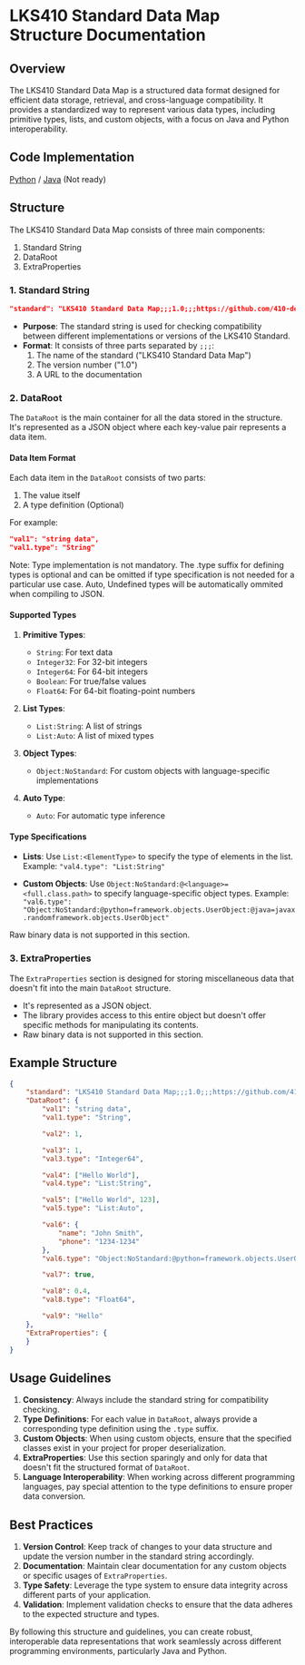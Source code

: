 # LKS410 Standard Data Map Structure Documentation

## Overview

The LKS410 Standard Data Map is a structured data format designed for efficient data storage, retrieval, and cross-language compatibility. It provides a standardized way to represent various data types, including primitive types, lists, and custom objects, with a focus on Java and Python interoperability.


## Code Implementation
[Python](Python.md) / [Java](Java.md) (Not ready)

## Structure

The LKS410 Standard Data Map consists of three main components:

1. Standard String
2. DataRoot
3. ExtraProperties

### 1. Standard String

```json
"standard": "LKS410 Standard Data Map;;;1.0;;;https://github.com/410-dev/lks410-std-dm/docs/README.md"
```

- **Purpose**: The standard string is used for checking compatibility between different implementations or versions of the LKS410 Standard.
- **Format**: It consists of three parts separated by `;;;`:
  1. The name of the standard ("LKS410 Standard Data Map")
  2. The version number ("1.0")
  3. A URL to the documentation

### 2. DataRoot

The `DataRoot` is the main container for all the data stored in the structure. It's represented as a JSON object where each key-value pair represents a data item.

#### Data Item Format

Each data item in the `DataRoot` consists of two parts:

1. The value itself
2. A type definition (Optional)

For example:
```json
"val1": "string data",
"val1.type": "String"
```

Note: Type implementation is not mandatory. The .type suffix for defining types is optional and can be omitted if type specification is not needed for a particular use case. Auto, Undefined types will be automatically ommited when compiling to JSON.

#### Supported Types

1. **Primitive Types**:
   - `String`: For text data
   - `Integer32`: For 32-bit integers
   - `Integer64`: For 64-bit integers
   - `Boolean`: For true/false values
   - `Float64`: For 64-bit floating-point numbers

2. **List Types**:
   - `List:String`: A list of strings
   - `List:Auto`: A list of mixed types

3. **Object Types**:
   - `Object:NoStandard`: For custom objects with language-specific implementations

4. **Auto Type**:
   - `Auto`: For automatic type inference

#### Type Specifications

- **Lists**: Use `List:<ElementType>` to specify the type of elements in the list.
  Example: `"val4.type": "List:String"`

- **Custom Objects**: Use `Object:NoStandard:@<language>=<full.class.path>` to specify language-specific object types.
  Example: `"val6.type": "Object:NoStandard:@python=framework.objects.UserObject:@java=javax.randomframework.objects.UserObject"`


Raw binary data is not supported in this section.

### 3. ExtraProperties

The `ExtraProperties` section is designed for storing miscellaneous data that doesn't fit into the main `DataRoot` structure.

- It's represented as a JSON object.
- The library provides access to this entire object but doesn't offer specific methods for manipulating its contents.
- Raw binary data is not supported in this section.

## Example Structure

```json
{
    "standard": "LKS410 Standard Data Map;;;1.0;;;https://github.com/410-dev/lks410-std-dm/docs/README.md",
    "DataRoot": {
        "val1": "string data",
        "val1.type": "String",

        "val2": 1,

        "val3": 1,
        "val3.type": "Integer64",

        "val4": ["Hello World"],
        "val4.type": "List:String",

        "val5": ["Hello World", 123],
        "val5.type": "List:Auto",

        "val6": {
            "name": "John Smith",
            "phone": "1234-1234"
        },
        "val6.type": "Object:NoStandard:@python=framework.objects.UserObject:@java=javax.randomframework.objects.UserObject",

        "val7": true,

        "val8": 0.4,
        "val8.type": "Float64",

        "val9": "Hello"
    },
    "ExtraProperties": {
    }
}
```

## Usage Guidelines

1. **Consistency**: Always include the standard string for compatibility checking.
2. **Type Definitions**: For each value in `DataRoot`, always provide a corresponding type definition using the `.type` suffix.
3. **Custom Objects**: When using custom objects, ensure that the specified classes exist in your project for proper deserialization.
4. **ExtraProperties**: Use this section sparingly and only for data that doesn't fit the structured format of `DataRoot`.
5. **Language Interoperability**: When working across different programming languages, pay special attention to the type definitions to ensure proper data conversion.

## Best Practices

1. **Version Control**: Keep track of changes to your data structure and update the version number in the standard string accordingly.
2. **Documentation**: Maintain clear documentation for any custom objects or specific usages of `ExtraProperties`.
3. **Type Safety**: Leverage the type system to ensure data integrity across different parts of your application.
4. **Validation**: Implement validation checks to ensure that the data adheres to the expected structure and types.

By following this structure and guidelines, you can create robust, interoperable data representations that work seamlessly across different programming environments, particularly Java and Python.